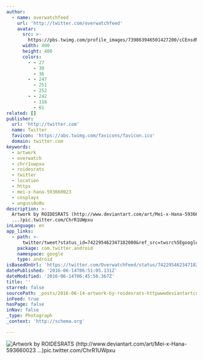 ```yaml
---
author:
  - name: overwatchfeed
    url: 'http://twitter.com/overwatchfeed'
    avatar:
      src: >-
        https://pbs.twimg.com/profile_images/739863946501427200/cCEnsdNf_400x400.jpg
      width: 400
      height: 400
      colors:
        - - 27
          - 30
          - 36
        - - 247
          - 251
          - 252
        - - 242
          - 116
          - 61
related: []
publisher:
  url: 'http://twitter.com'
  name: Twitter
  favicon: 'https://abs.twimg.com/favicons/favicon.ico'
  domain: twitter.com
keywords:
  - artwork
  - overwatch
  - chrr1uwpxu
  - roidesrats
  - twitter
  - location
  - https
  - mei-x-hana-593660023
  - cosplays
  - unguss8o8o
description: >-
  Artwork by ROIDESRATS (http://www.deviantart.com/art/Mei-x-Hana-593660023
  ...)pic.twitter.com/ChrR1UWpxu
inLanguage: en
app_links:
  - path: >-
      twitter/tweet?status_id=742295462347182080&ref_src=twsrc%5Egoogle%7Ctwcamp%5Eandroidseo%7Ctwgr%5Estatus%7Ctwterm%5E742295462347182080
    package: com.twitter.android
    namespace: google
    type: android
isBasedOnUrl: 'https://twitter.com/OverwatchFeed/status/742295462347182080'
datePublished: '2016-06-14T06:51:05.131Z'
dateModified: '2016-06-14T06:45:56.367Z'
title: ''
starred: false
sourcePath: _posts/2016-06-14-artwork-by-roidesrats-httpwwwdeviantartcomartmei-x-h.md
inFeed: true
hasPage: false
inNav: false
_type: Photograph
_context: 'http://schema.org'

---
```

![Artwork by ROIDESRATS (http://www.deviantart.com/art/Mei-x-Hana-593660023 ...)pic.twitter.com/ChrR1UWpxu](https://pbs.twimg.com/media/Ck0pyYOXIAAB3jH.jpg:large)